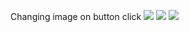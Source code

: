 Changing image on button click
<img src="D:\app\Android-Development\ImageSwapusingButton\imageForReadme\Screenshot_20230417_212236.jpg">
<img src="D:\app\Android-Development\ImageSwapusingButton\imageForReadme\Screenshot_20230417_212238.jpg">
<img src="D:\app\Android-Development\ImageSwapusingButton\imageForReadme\Screenshot_20230417_212246.jpg">
